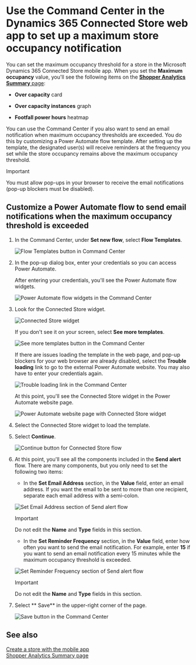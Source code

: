 

# Use the Command Center in the Dynamics 365 Connected Store web app to set up a maximum store occupancy notification 

You can set the maximum occupancy threshold for a store in the Microsoft Dynamics 365 Connected Store mobile app. When you set the **Maximum occupancy** value, 
you'll see the following items on the [**Shopper Analytics Summary** page](shopper-analytics-summary-page.md):

- **Over capacity** card

- **Over capacity instances** graph

- **Footfall power hours** heatmap

You can use the Command Center if you also want to send an email notification when maximum occupancy thresholds are exceeded. You do this by customizing a 
Power Automate flow template. After setting up the template, the designated user(s) will receive reminders at the frequency you set while the store occupancy 
remains above the maximum occupancy threshold.

> [!IMPORTANT]
> You must allow pop-ups in your browser to receive the email notifications (pop-up blockers must be disabled).

## Customize a Power Automate flow to send email notifications when the maximum occupancy threshold is exceeded

1. In the Command Center, under **Set new flow**, select **Flow Templates**.

    ![Flow Templates button in Command Center](media/command-center-set-new-flow.PNG "Flow Templates button in Command Center")
    
2. In the pop-up dialog box, enter your credentials so you can access Power Automate.

    After entering your credentials, you'll see the Power Automate flow widgets.
   
    ![Power Automate flow widgets in the Command Center](media/command-center-widgets.PNG "Power Automate flow widgets in the Command Center")
    
3. Look for the Connected Store widget. 

    ![Connected Store widget](media/command-center-connected-store-widget.PNG "Connected Store widget")

    If you don't see it on your screen, select **See more templates**.

    ![See more templates button in the Command Center](media/command-center-see-more-templates.PNG "See more templates button in the Command Center")
    
    If there are issues loading the template in the web page, and pop-up blockers for your web browser are already disabled, select the **Trouble loading** link to go to the external Power Automate website. You may also have to enter your credentials again.
    
    ![Trouble loading link in the Command Center](media/command-center-trouble-loading-link.PNG "Trouble loading link in the Command Center")
    
    At this point, you'll see the Connected Store widget in the Power Automate website page.
    
    ![Power Automate website page with Connected Store widget](media/command-center-power-automate-website.PNG "Power Automate website page with Connected Store widget")
    
4. Select the Connected Store widget to load the template.

5. Select **Continue**.

    ![Continue button for Connected Store flow](media/command-center-continue-button.PNG "Continue button for Connected Store flow")

6. At this point, you'll see all the components included in the **Send alert** flow. There are many components, but you only need to set the following two items:

    - In the **Set Email Address** section, in the **Value** field, enter an email address. If you want the email to be sent to more than one recipient, separate each email address with a semi-colon. 

    ![Set Email Address section of Send alert flow](media/command-center-set-email-address.PNG "Set Email Address section of Send alert flow")

    > [!IMPORTANT]
    > Do not edit the **Name** and **Type** fields in this section.
    
    - In the **Set Reminder Frequency** section, in the **Value** field, enter how often you want to send the email notification. For example, enter **15** if you want to send an email notification every 15 minutes while the maximum occupancy threshold is exceeded.

    ![Set Reminder Frequency section of Send alert flow](media/command-center-set-reminder-frequency.PNG "Set Reminder Frequency section of Send alert flow")
    
    > [!IMPORTANT]
    > Do not edit the **Name** and **Type** fields in this section.
    
8. Select ** Save** in the upper-right corner of the page.

    ![Save button in the Command Center](media/command-center-save-button.PNG "Save button in the Command Center")
    
## See also

[Create a store with the mobile app](mobile-app-create-store.md)<br>
[Shopper Analytics Summary page](shopper-analytics-summary-page.md)
    
    


